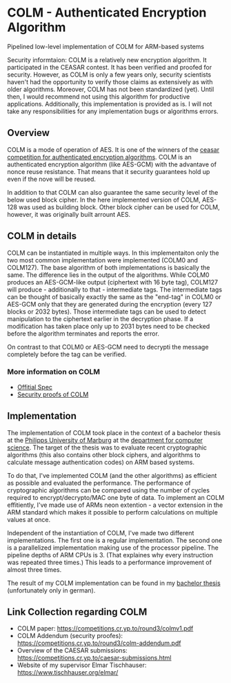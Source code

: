 # COLM - Authenticated Encryption Algorithm
Pipelined low-level implementation of COLM for ARM-based systems

Security informtaion:
COLM is a relatively new encryption algorithm. It participated in the CEASAR contest. It has been verified and proofed for security.
However, as COLM is only a few years only, security scientists haven't had the opportunity to verify those claims as extensively as with older algorithms. Moreover, COLM has not been standardized (yet). Until then, I would recommend not using this algorithm for productive applications.
Additionally, this implementation is provided as is. I will not take any responsibilities for any implementation bugs or algorithms errors.

## Overview
COLM is a mode of operation of AES. It is one of the winners of the [ceasar competition for authenticated encryption algorithms](https://competitions.cr.yp.to/caesar.html).
COLM is an authenticated encryption algorithm (like AES-GCM) with the advantave of nonce reuse resistance. That means that it security guarantees hold up even if the nove will be reused.

In addition to that COLM can also guarantee the same security level of the below used block cipher. In the here implemented version of COLM, AES-128 was used as building block. Other block cipher can be used for COLM, however, it was originally built arrount AES.

## COLM in details
COLM can be instantiated in multiple ways. In this implementaiton only the two most common implementation were implemented (COLM0 and COLM127).
The base algorithm of both implementations is basically the same. The difference lies in the output of the algorithms.
While COLM0 produces an AES-GCM-like output (ciphertext with 16 byte tag), COLM127 will produce - additionally to that - intermediate tags.
The intermediate tags can be thought of basically exactly the same as the "end-tag" in COLM0 or AES-GCM only that they are generated during the encryption (every 127 blocks or 2032 bytes).
Those intermediate tags can be used to detect manipulation to the ciphertext earlier in the decryption phase. If a modification has taken place only up to 2031 bytes need to be checked before the algorithm terminates and reports the error.

On contrast to that COLM0 or AES-GCM need to decrypti the message completely before the tag can be verified.

### More information on COLM
- [Offitial Spec](https://competitions.cr.yp.to/round3/colmv1.pdf)
- [Security proofs of COLM](https://competitions.cr.yp.to/round3/colm-addendum.pdf)


## Implementation
The implementation of COLM took place in the context of a bachelor thesis at the [Philipps University of Marburg](https://uni-marburg.de) at the [department for computer science](https://www.uni-marburg.de/de/fb12). The target of the thesis was to evaluate recent cryptographic algorithms (this also contains other block ciphers, and algorithms to calculate message authentication codes) on ARM based systems.

To do that, I've implemented COLM (and the other algorithms) as efficient as possible and evaluated the performance. The performance of cryptographic algorithms can be compared using the number of cycles required to encrypt/decrypto/MAC one byte of data.
To implement an COLM effitiently, I've made use of ARMs neon extention - a vector extension in the ARM standard which makes it possible to perform calculations on multiple values at once.

Independent of the instantiation of COLM, I've made two different implementations. The first one is a regular implementation. The second one is a parallelized implementation making use of the processor pipeline. The pipeline depths of ARM CPUs is 3. (That explaines why every instruction was repeated three times.) This leads to a performance improvement of almost three times.

The result of my COLM implementation can be found in my [bachelor thesis](Thesis.pdf) (unfortunately only in german).

## Link Collection regarding COLM
- COLM paper: https://competitions.cr.yp.to/round3/colmv1.pdf
- COLM Addendum (security proofes): https://competitions.cr.yp.to/round3/colm-addendum.pdf
- Overview of the CAESAR submissions: https://competitions.cr.yp.to/caesar-submissions.html
- Website of my supervisor Elmar Tischhauser: https://www.tischhauser.org/elmar/ 
